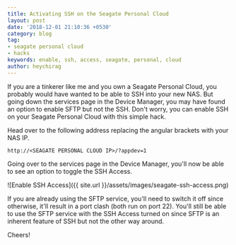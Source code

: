 ```yaml
---
title: Activating SSH on the Seagate Personal Cloud
layout: post
date: '2018-12-01 21:10:36 +0530'
category: blog
tag:
- seagate personal cloud
- hacks
keywords: enable, ssh, access, seagate, personal, cloud
author: heychirag
---
```


If you are a tinkerer like me and you own a Seagate Personal Cloud, you probably would have wanted to be able to SSH into your new NAS. But going down the services page in the Device Manager, you may have found an option to enable SFTP but not the SSH. Don't worry, you can enable SSH on your Seagate Personal Cloud with this simple hack.

Head over to the following address replacing the angular brackets with your NAS IP.

    http://<SEAGATE PERSONAL CLOUD IP>/?appdev=1

Going over to the services page in the Device Manager, you'll now be able to see an option to toggle the SSH Access.

![Enable SSH Access]({{ site.url }}/assets/images/seagate-ssh-access.png)

If you are already using the SFTP service, you'll need to switch it off since otherwise, it'll result in a port clash (both run on port 22). You'll still be able to use the SFTP service with the SSH Access turned on since SFTP is an inherent feature of SSH but not the other way around.

Cheers!
<div class="breaker"></div>

